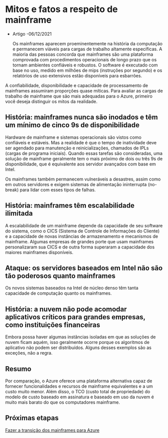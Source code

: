 # Mitos e fatos a respeito de mainframe

- Artigo -06/12/2021

  Os mainframes aparecem proeminentemente na história da computação e permanecem viáveis para cargas de trabalho altamente específicas. A maioria das pessoas concorda que mainframes são uma plataforma comprovada com procedimentos operacionais de longo prazo que os tornam ambientes confiáveis e robustos. O software é executado com base no uso, medido em milhões de mips (instruções por segundo) e os relatórios de uso extensivos estão disponíveis para esbarrões.

A confiabilidade, disponibilidade e capacidade de processamento de mainframes assumiram proporções quase míticas. Para avaliar as cargas de trabalho de mainframe que são mais adequadas para o Azure, primeiro você deseja distinguir os mitos da realidade.

## História: mainframes nunca são inodados e têm um mínimo de cinco 9s de disponibilidade

Hardware de mainframe e sistemas operacionais são vistos como confiáveis e estáveis. Mas a realidade é que o tempo de inatividade deve ser agendado para manutenção e reinicializações, chamados de IPLs (cargas de programa iniciais). Quando essas tarefas são consideradas, uma solução de mainframe geralmente tem o mais próximo de dois ou três 9s de disponibilidade, que é equivalente aos servidor avançados com base em Intel.

Os mainframes também permanecem vulneráveis a desastres, assim como em outros servidores e exigem sistemas de alimentação ininterrupta (no-break) para lidar com esses tipos de falhas.

## História: mainframes têm escalabilidade ilimitada

A escalabilidade de um mainframe depende da capacidade de seu software do sistema, como o CICS (Sistema de Controle de Informações do Cliente) e a capacidade de novas instâncias de armazenamento e mecanismos de mainframe. Algumas empresas de grandes porte que usam mainframes personalizaram sua CICS e de outra forma superaram a capacidade dos maiores mainframes disponíveis.

## Ataque: os servidores baseados em Intel não são tão poderosos quanto mainframes

Os novos sistemas baseados na Intel de núcleo denso têm tanta capacidade de computação quanto os mainframes.

## História: a nuvem não pode acomodar aplicativos críticos para grandes empresas, como instituições financeiras

Embora possa haver algumas instâncias isoladas em que as soluções de nuvem ficam aquém, isso geralmente ocorre porque os algoritmos de aplicativo não podem ser distribuídos. Alguns desses exemplos são as exceções, não a regra.

## Resumo

Por comparação, o Azure oferece uma plataforma alternativa capaz de fornecer funcionalidades e recursos de mainframe equivalentes e a um custo muito menor. Além disso, o TCO (custo total de propriedade) do modelo de custo baseado em assinatura e baseado em uso da nuvem é muito mais barato do que os computadores mainframe.

## Próximas etapas

[Fazer a transição dos mainframes para Azure](https://docs.microsoft.com/pt-br/azure/cloud-adoption-framework/infrastructure/mainframe-migration/migration-strategies)